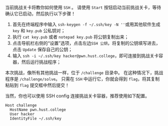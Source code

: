 当前挑战关卡将教你如何使用 `SSH` 。
请使用 `Start` 按钮启动当前挑战关卡，等待确认它已启动，然后执行以下步骤！

1. 首先在终端程序中输入 `ssh-keygen -f ~/.ssh/key -N ''`或用其他软件生成 `key` 和 `key.pub` 公私钥对；
2. 执行 `cat key.pub` 或者 `notepad key.pub` 将公钥复制出来；
3. 点击导航栏右侧的“设置”选项，点击左边`SSH 公钥`，将复制的公钥填写进去，点击 `Update` 保存自己的公钥；
4. 输入 `ssh -i ~/.ssh/key hacker@pwn.hust.college`，即可连接到挑战关卡容器，然后运行挑战程序；

本次挑战，像所有其他挑战一样，位于 `/challenge` 目录中。
在这种情况下，挑战程序是 `/challenge/solve`。
只需在 `SSH` 中运行它，你就会得到 `flag`，将其复制粘贴到 `flag` 提交框中然后提交！

当然，你也可以使用 SSH config 连接挑战关卡容器，推荐使用如下配置。

```
Host challenge
  HostName pwn.hust.college
  User hacker
  IdentityFile ~/.ssh/key
```